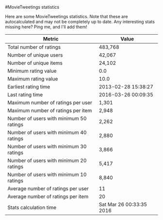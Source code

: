 #MovieTweetings statistics

Here are some MovieTweetings statistics. Note that these are autocalculated and may not be completely up to date. Any interesting stats missing here? Ping me, and I'll add them!

Metric | Value
--- | ---
Total number of ratings                 | 483,768
Number of unique users                  | 42,067
Number of unique items                  | 24,102
Minimum rating value                    | 0.0
Maximum rating value                    | 10.0
Earliest rating time                    | 2013-02-28 15:38:27
Last rating time                        | 2016-03-26 00:09:35
Maximum number of ratings per user      | 1,301
Maximum number of ratings per item      | 2,948
Number of users with minimum 50 ratings | 2,262
Number of users with minimum 40 ratings | 2,880
Number of users with minimum 30 ratings | 3,866
Number of users with minimum 20 ratings | 5,417
Number of users with minimum 10 ratings | 8,840
Average number of ratings per user      | 11
Average number of ratings per item      | 20
Stats calculation time                  | Sat Mar 26 00:33:35 2016

